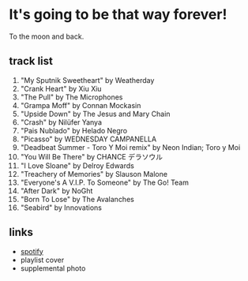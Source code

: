 # It's going to be that way forever!

To the moon and back.

## track list

1. "My Sputnik Sweetheart" by Weatherday
2. "Crank Heart" by Xiu Xiu
3. "The Pull" by The Microphones
4. "Grampa Moff" by Connan Mockasin
5. "Upside Down" by The Jesus and Mary Chain
6. "Crash" by Nilüfer Yanya
7. "Pais Nublado" by Helado Negro
8. "Picasso" by WEDNESDAY CAMPANELLA
9. "Deadbeat Summer - Toro Y Moi remix" by Neon Indian; Toro y Moi
10. "You Will Be There" by CHANCE デラソウル
11. "I Love Sloane" by Delroy Edwards
12. "Treachery of Memories" by Slauson Malone
13. "Everyone's A V.I.P. To Someone" by The Go! Team
14. "After Dark" by NoGht
15. "Born To Lose" by The Avalanches
16. "Seabird" by Innovations

## links

- [spotify](https://open.spotify.com/playlist/3d2emAKJdCBwN8JwMZ0rX6)
- playlist cover
- supplemental photo
